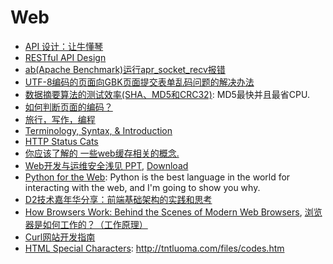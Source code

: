 # Web

* [API 设计：让牛懂琴](http://sofish.de/2100)
* [RESTful API Design](http://www.slideshare.net/fullscreen/apigee/restful-api-design-second-edition/2)
* [ab(Apache Benchmark)运行apr_socket_recv报错](http://sunliwen.com/2012/01/mac-ab-apr-error/)
* [UTF-8编码的页面向GBK页面提交表单乱码问题的解决办法](http://www.linux265.com/blog/index.php/archives/1265)
* [数据摘要算法的测试效率(SHA、MD5和CRC32)](http://www.pslib.com/index.php?mod=skill&action=detail&id=43881): MD5最快并且最省CPU.
* [如何判断页面的编码？](http://blog.goddyzhao.me/post/20532303004/how-to-detect-charset-of-the-page)
* [旅行，写作，编程](http://www.aqee.net/traveling-writing-programming/)
* [Terminology, Syntax, & Introduction](http://learn.shayhowe.com/html-css/terminology-syntax-intro/)
* [HTTP Status Cats](http://httpcats.herokuapp.com/)
* [你应该了解的 一些web缓存相关的概念.](http://www.cnblogs.com/_franky/archive/2011/11/23/2260109.html)
* [Web开发与运维安全浅见 PPT](http://www.slideshare.net/cfc4n/web-9330286), [Download](http://www.slideshare.net/cfc4n/web-9330286/download)
* [Python for the Web](http://gun.io/blog/python-for-the-web/): Python is the best language in the world for interacting with the web, and I'm going to show you why.
* [D2技术嘉年华分享：前端基础架构的实践和思考](http://hikejun.com/blog/2011/09/25/d2%E6%8A%80%E6%9C%AF%E5%98%89%E5%B9%B4%E5%8D%8E%E5%88%86%E4%BA%AB%EF%BC%9A%E5%89%8D%E7%AB%AF%E5%9F%BA%E7%A1%80%E6%9E%B6%E6%9E%84%E7%9A%84%E5%AE%9E%E8%B7%B5%E5%92%8C%E6%80%9D%E8%80%83/)
* [How Browsers Work: Behind the Scenes of Modern Web Browsers](http://www.html5rocks.com/en/tutorials/internals/howbrowserswork/), [浏览器是如何工作的？（工作原理）](http://www.iefans.net/liulanqi-ruhe-gongzuo-yuanli/)
* [Curl网站开发指南](http://www.ruanyifeng.com/blog/2011/09/curl.html)
* [HTML Special Characters](http://tntluoma.com/sidebars/codes/): http://tntluoma.com/files/codes.htm
